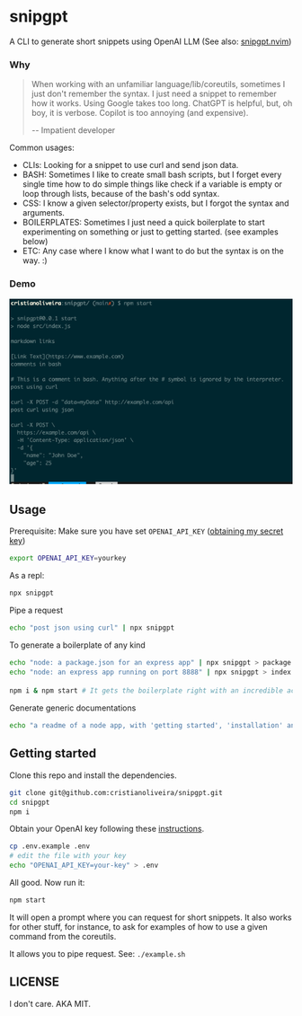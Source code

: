 # snipgpt

A CLI to generate short snippets using OpenAI LLM (See also: [snipgpt.nvim](https://github.com/cristianoliveira/snipgpt.nvim))

### Why

> When working with an unfamiliar language/lib/coreutils, sometimes I just don't remember the syntax. I just need a snippet to remember how it works. Using Google takes too long. ChatGPT is helpful, but, oh boy, it is verbose. Copilot is too annoying (and expensive). 
> 
> -- Impatient developer

Common usages:

- CLIs: Looking for a snippet to use curl and send json data.
- BASH: Sometimes I like to create small bash scripts, but I forget every single time how to do simple things like
check if a variable is empty or loop through lists, because of the bash's odd syntax.
- CSS: I know a given selector/property exists, but I forgot the syntax and arguments.
- BOILERPLATES: Sometimes I just need a quick boilerplate to start experimenting on something or just to getting started. (see examples below)
- ETC: Any case where I know what I want to do but the syntax is on the way. :)

### Demo

![snipgpt demo](https://raw.githubusercontent.com/cristianoliveira/snipgpt/main/snipgpt-demo.png)

## Usage

Prerequisite: Make sure you have set `OPENAI_API_KEY` ([obtaining my secret key](https://help.openai.com/en/articles/4936850-where-do-i-find-my-secret-api-key))
```bash
export OPENAI_API_KEY=yourkey
```

As a repl:
```bash
npx snipgpt
```

Pipe a request
```bash
echo "post json using curl" | npx snipgpt
```

To generate a boilerplate of any kind
```bash
echo "node: a package.json for an express app" | npx snipgpt > package.json
echo "node: an express app running on port 8888" | npx snipgpt > index.js 

npm i & npm start # It gets the boilerplate right with an incredible accuracy :)
```

Generate generic documentations
```bash
echo "a readme of a node app, with 'getting started', 'installation' and 'running' sections" | npx snipgpt > README.md
```

## Getting started

Clone this repo and install the dependencies.

```bash
git clone git@github.com:cristianoliveira/snipgpt.git
cd snipgpt
npm i
```

Obtain your OpenAI key following these [instructions](https://help.openai.com/en/articles/4936850-where-do-i-find-my-secret-api-key).

```bash
cp .env.example .env
# edit the file with your key
echo "OPENAI_API_KEY=your-key" > .env
```

All good. Now run it:

```bash
npm start
```

It will open a prompt where you can request for short snippets. It also works
for other stuff, for instance, to ask for examples of how to use a given
command from the coreutils.

It allows you to pipe request. See: `./example.sh`

## LICENSE

I don't care. AKA MIT.
